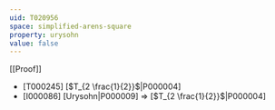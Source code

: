 ```yaml
---
uid: T020956
space: simplified-arens-square
property: urysohn
value: false
---
```

[[Proof]]

* [T000245] [$T_{2 \frac{1}{2}}$|P000004]
* [I000086] [Urysohn|P000009] => [$T_{2 \frac{1}{2}}$|P000004]

